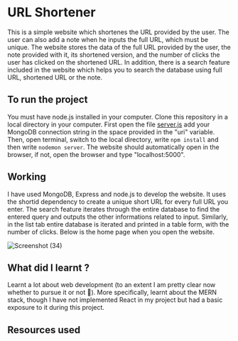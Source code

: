 # URL Shortener
This is a simple website which shortenes the URL provided by the user. The user can also add a note when he inputs the full URL, which must be unique. The website stores the data of the full URL provided by the user, the note provided with it, its shortened version, and the number of clicks the user has clicked on the shortened URL. In addition, there is a search feature included in the website which helps you to search the database using full URL, shortened URL or the note.
## To run the project
You must have node.js installed in your computer. Clone this repository in a local directory in your computer. First open the file [server.js](files/server.js) add your MongoDB connection string in the space provided in the "uri" variable. Then, open terminal, switch to the local directory, write `npm install` and then write `nodemon server`. The website should automatically open in the browser, if not, open the browser and type "localhost:5000".
## Working
I have used MongoDB, Express and node.js to develop the website. It uses the shortid dependency to create a unique short URL for every full URL you enter. The search feature iterates through the entire database to find the entered query and outputs the other informations related to input. Similarly, in the list tab entire database is iterated and printed in a table form, with the number of clicks. Below is the home page when you open the website.

![Screenshot (34)](https://github.com/adityaby02/URL_Shortener/assets/101334086/2c3b76e0-482e-4a09-9a3e-d166cf8f9ec5)

## What did I learnt ?
Learnt a lot about web development (to an extent I am pretty clear now whether to pursue it or not 🫠). More specifically, learnt about the MERN stack, though I have not implemented React in my project but had a basic exposure to it during this project. 
## Resources used

